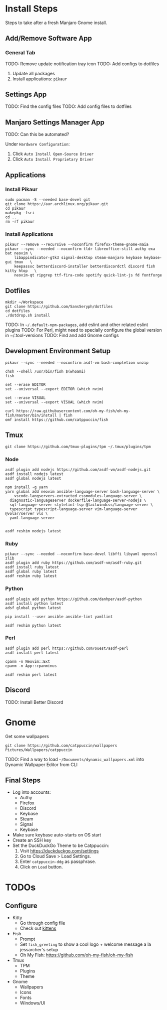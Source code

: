 # Install Steps

Steps to take after a fresh Manjaro Gnome install.

## Add/Remove Software App

### General Tab

TODO: Remove update notification tray icon
TODO: Add configs to dotfiles

1. Update all packages
1. Install applications: `pikaur`

## Settings App

TODO: Find the config files
TODO: Add config files to dotfiles

## Manjaro Settings Manager App

TODO: Can this be automated?

Under `Hardware Configuration`:
1. Click `Auto Install Open-Source Driver`
1. Click `Auto Install Proprietary Driver`

## Applications

### Install Pikaur

```
sudo pacman -S --needed base-devel git
git clone https://aur.archlinux.org/pikaur.git
cd pikaur
makepkg -fsri
cd ..
rm -rf pikaur
```

### Install Applications

```
pikaur --remove --recursive --noconfirm firefox-theme-gnome-maia
pikaur --sync --needed --noconfirm tldr libreoffice-still authy exa bat neovim \
	libappindicator-gtk3 signal-desktop steam-manjaro keybase keybase-gui tmux   \
	keepassxc betterdiscord-installer betterdiscordctl discord fish kitty htop   \
	neovim-qt ripgrep ttf-fira-code spotify quick-lint-js fd fontforge
```

## Dotfiles

```
mkdir ~/Workspace
git clone https://github.com/SansSeryph/dotfiles
cd dotfiles
./dotdrop.sh install
```

TODO: In `~/.default-npm-packages`, add eslint and other related eslint plugins
TODO: For Perl, might need to specially configure the global version in ~/.tool-versions
TODO: Find and add Gnome configs

## Development Environment Setup

```
pikaur --sync --needed --noconfirm asdf-vm bash-completion unzip

chsh --shell /usr/bin/fish $(whoami)
fish

set --erase EDITOR
set --universal --export EDITOR (which nvim)

set --erase VISUAL
set --universal --export VISUAL (which nvim)

curl https://raw.githubusercontent.com/oh-my-fish/oh-my-fish/master/bin/install | fish
omf install https://github.com/catppuccin/fish
```

## Tmux

```
git clone https://github.com/tmux-plugins/tpm ~/.tmux/plugins/tpm
```

### Node

```
asdf plugin add nodejs https://github.com/asdf-vm/asdf-nodejs.git
asdf install nodejs latest
asdf global nodejs latest

npm install -g yarn
yarn global add neovim ansible-language-server bash-language-server \
	vscode-langservers-extracted cssmodules-language-server \
  diagnostic-languageserver dockerfile-language-server-nodejs \
  sql-language-server stylelint-lsp @tailwindcss/language-server \
  typescript typescript-language-server vim-language-server @volar/server vls \
  yaml-language-server
  

asdf reshim nodejs latest
```

### Ruby

```
pikaur --sync --needed --noconfirm base-devel libffi libyaml openssl zlib
asdf plugin add ruby https://github.com/asdf-vm/asdf-ruby.git
asdf install ruby latest
asdf global ruby latest
asdf reshim ruby latest
```

### Python

```
asdf plugin add python https://github.com/danhper/asdf-python
asdf install python latest
adsf global python latest

pip install --user ansible ansible-lint yamllint

asdf reshim python latest
```

### Perl

```
asdf plugin add perl https://github.com/ouest/asdf-perl
asdf install perl latest

cpanm -n Neovim::Ext
cpanm -n App::cpanminus

asdf reshim perl latest
```

## Discord

TODO: Install Better Discord

# Gnome

Get some wallpapers

```
git clone https://github.com/catppuccin/wallpapers Pictures/Wallpapers/catppuccin
```

TODO: Find a way to load `~/Documents/dynamic_wallpapers.xml` into Dynamic Wallpaper Editor from 
CLI

## Final Steps

- Log into accounts:
	- Authy
	- Firefox
	- Discord
	- Keybase
	- Steam
	- Signal
	- Keybase
- Make sure keybase auto-starts on OS start
- Create an SSH key 
- Set the DuckDuckGo Theme to be Catppuccin:
  1. Visit https://duckduckgo.com/settings
  2. Go to Cloud Save > Load Settings.
  3. Enter `catppuccin-ddg` as passphrase.
  4. Click on `Load` button.

# TODOs

## Configure
- Kitty
	- Go through config file
	- Check out [kittens](https://sw.kovidgoyal.net/kitty/kittens/custom/?highlight=split%20line#)
- Fish
	- Prompt
	- Set `fish_greeting` to show a cool logo + welcome message a la jessarcher's setup
  - Oh My Fish: https://github.com/oh-my-fish/oh-my-fish
- Tmux
	- TPM
	- Plugins
	- Theme
- Gnome
	- Wallpapers
	- Icons
	- Fonts
	- Windows/UI
